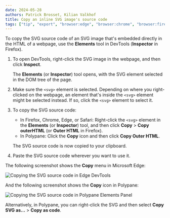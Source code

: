 ```yaml
---
date: 2024-05-28
authors: Patrick Brosset, Kilian Valkhof
title: Copy an inline SVG image's source code
tags: ["tip", "export", "browser:edge", "browser:chrome", "browser:firefox", "browser:safari", "browser:polypane"]
---
```


To copy the SVG source code of an SVG image that's embedded directly in the HTML of a webpage, use the **Elements** tool in DevTools (**Inspector** in Firefox).

1. To open DevTools, right-click the SVG image in the webpage, and then click **Inspect**.

   The **Elements** (or **Inspector**) tool opens, with the SVG element selected in the DOM tree of the page.

1. Make sure the `<svg>` element is selected. Depending on where you right-clicked on the webpage, an element that's inside the `<svg>` element might be selected instead. If so, click the `<svg>` element to select it.

1. To copy the SVG source code:

   - In Firefox, Chrome, Edge, or Safari: Right-click the `<svg>` element in the **Elements** (or **Inspector**) tool, and then click **Copy** > **Copy outerHTML** (or **Outer HTML** in Firefox).
   - In Polypane: Click the **Copy** icon and then click **Copy Outer HTML**.

   The SVG source code is now copied to your clipboard.

1. Paste the SVG source code wherever you want to use it.

The following screenshot shows the **Copy** menu in Microsoft Edge:

![Copying the SVG source code in Edge DevTools](../../assets/img/copy-inline-svg-image.png)

And the following screenshot shows the **Copy** icon in Polypane:

![Copying the SVG source code in Polypane Elements Panel](../../assets/img/copy-inline-svg-image-polypane.png)

Alternatively, in Polypane, you can right-click the SVG and then select **Copy SVG as...** > **Copy as code**.
